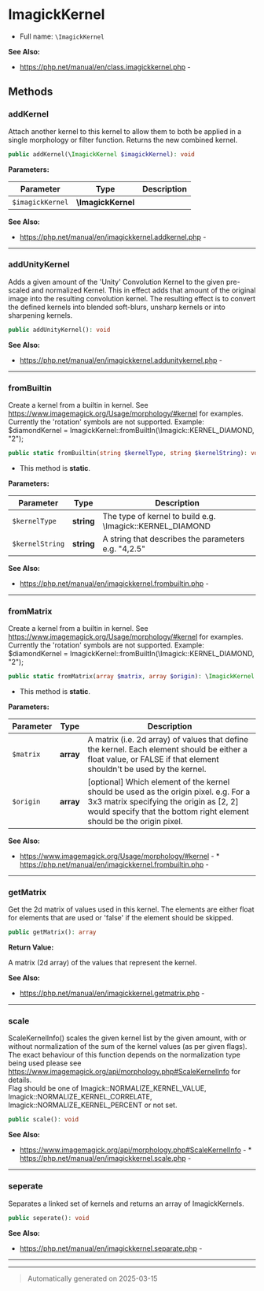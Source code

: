 
# ImagickKernel





* Full name: `\ImagickKernel`

**See Also:**

* https://php.net/manual/en/class.imagickkernel.php - 




## Methods


### addKernel

Attach another kernel to this kernel to allow them to both be applied in a single morphology or filter function. Returns the new combined kernel.

```php
public addKernel(\ImagickKernel $imagickKernel): void
```








**Parameters:**

| Parameter | Type | Description |
|-----------|------|-------------|
| `$imagickKernel` | **\ImagickKernel** |  |





**See Also:**

* https://php.net/manual/en/imagickkernel.addkernel.php - 

***

### addUnityKernel

Adds a given amount of the 'Unity' Convolution Kernel to the given pre-scaled and normalized Kernel. This in effect adds that amount of the original image into the resulting convolution kernel. The resulting effect is to convert the defined kernels into blended soft-blurs, unsharp kernels or into sharpening kernels.

```php
public addUnityKernel(): void
```












**See Also:**

* https://php.net/manual/en/imagickkernel.addunitykernel.php - 

***

### fromBuiltin

Create a kernel from a builtin in kernel. See https://www.imagemagick.org/Usage/morphology/#kernel for examples.<br>
Currently the 'rotation' symbols are not supported. Example: $diamondKernel = ImagickKernel::fromBuiltIn(\Imagick::KERNEL_DIAMOND, "2");

```php
public static fromBuiltin(string $kernelType, string $kernelString): void
```



* This method is **static**.




**Parameters:**

| Parameter | Type | Description |
|-----------|------|-------------|
| `$kernelType` | **string** | The type of kernel to build e.g. \Imagick::KERNEL_DIAMOND |
| `$kernelString` | **string** | A string that describes the parameters e.g. &quot;4,2.5&quot; |





**See Also:**

* https://php.net/manual/en/imagickkernel.frombuiltin.php - 

***

### fromMatrix

Create a kernel from a builtin in kernel. See https://www.imagemagick.org/Usage/morphology/#kernel for examples.<br>
Currently the 'rotation' symbols are not supported. Example: $diamondKernel = ImagickKernel::fromBuiltIn(\Imagick::KERNEL_DIAMOND, "2");

```php
public static fromMatrix(array $matrix, array $origin): \ImagickKernel
```



* This method is **static**.




**Parameters:**

| Parameter | Type | Description |
|-----------|------|-------------|
| `$matrix` | **array** | A matrix (i.e. 2d array) of values that define the kernel. Each element should be either a float value, or FALSE if that element shouldn&#039;t be used by the kernel. |
| `$origin` | **array** | [optional] Which element of the kernel should be used as the origin pixel. e.g. For a 3x3 matrix specifying the origin as [2, 2] would specify that the bottom right element should be the origin pixel. |





**See Also:**

* https://www.imagemagick.org/Usage/morphology/#kernel - * https://php.net/manual/en/imagickkernel.frombuiltin.php - 

***

### getMatrix

Get the 2d matrix of values used in this kernel. The elements are either float for elements that are used or 'false' if the element should be skipped.

```php
public getMatrix(): array
```









**Return Value:**

A matrix (2d array) of the values that represent the kernel.




**See Also:**

* https://php.net/manual/en/imagickkernel.getmatrix.php - 

***

### scale

ScaleKernelInfo() scales the given kernel list by the given amount, with or without normalization of the sum of the kernel values (as per given flags).<br>
The exact behaviour of this function depends on the normalization type being used please see https://www.imagemagick.org/api/morphology.php#ScaleKernelInfo for details.<br>
Flag should be one of Imagick::NORMALIZE_KERNEL_VALUE, Imagick::NORMALIZE_KERNEL_CORRELATE, Imagick::NORMALIZE_KERNEL_PERCENT or not set.

```php
public scale(): void
```












**See Also:**

* https://www.imagemagick.org/api/morphology.php#ScaleKernelInfo - * https://php.net/manual/en/imagickkernel.scale.php - 

***

### seperate

Separates a linked set of kernels and returns an array of ImagickKernels.

```php
public seperate(): void
```












**See Also:**

* https://php.net/manual/en/imagickkernel.separate.php - 

***


***
> Automatically generated on 2025-03-15

